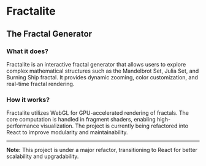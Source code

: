 # Fractalite

## The Fractal Generator

### What it does?

Fractalite is an interactive fractal generator that allows users to explore complex mathematical structures such as the Mandelbrot Set, Julia Set, and Burning Ship fractal. It provides dynamic zooming, color customization, and real-time fractal rendering.

### How it works?

Fractalite utilizes WebGL for GPU-accelerated rendering of fractals. The core computation is handled in fragment shaders, enabling high-performance visualization. The project is currently being refactored into React to improve modularity and maintainability.

---

**Note:** This project is under a major refactor, transitioning to React for better scalability and upgradability.
